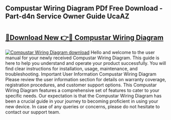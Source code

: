 ## Compustar Wiring Diagram PDf Free Download - Part-d4n Service Owner Guide UcaAZ

# <h2><a href="http://dfprtj8.blite.top/?on=Compustar+Wiring+Diagram">🔗Download New 👉🔴 Compustar Wiring Diagram</a></h2>

[![Compustar Wiring Diagram download](https://i.imgur.com/lujVjoI.png)](http://dfprtj8.blite.top/?on=Compustar+Wiring+Diagram)
Hello and welcome to the user manual for your newly received Compustar Wiring Diagram. This guide is here to help you understand and operate your product successfully. You will find clear instructions for installation, usage, maintenance, and troubleshooting. Important User Information Compustar Wiring Diagram Please review the user information section for details on warranty coverage, registration procedures, and customer support options. This Compustar Wiring Diagram features a comprehensive set of features to cater to your specific needs. Our expectation is that the Compustar Wiring Diagram has been a crucial guide in your journey to becoming proficient in using your new device. In case of any queries or concerns, please do not hesitate to contact our support team.
